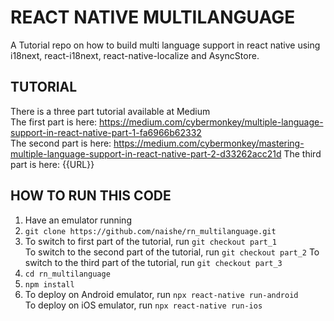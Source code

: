 # REACT NATIVE MULTILANGUAGE

A Tutorial repo on how to build multi language support in react native using i18next, react-i18next, react-native-localize and AsyncStore.

## TUTORIAL

There is a three part tutorial available at Medium  
The first part is here: https://medium.com/cybermonkey/multiple-language-support-in-react-native-part-1-fa6966b62332  
The second part is here: https://medium.com/cybermonkey/mastering-multiple-language-support-in-react-native-part-2-d33262acc21d
The third part is here: {{URL}}

## HOW TO RUN THIS CODE

1. Have an emulator running
2. `git clone https://github.com/naishe/rn_multilanguage.git`
3. To switch to first part of the tutorial, run `git checkout part_1`  
   To switch to the second part of the tutorial, run `git checkout part_2`
   To switch to the third part of the tutorial, run `git checkout part_3`
4. `cd rn_multilanguage`
5. `npm install`
6. To deploy on Android emulator, run `npx react-native run-android`  
   To deploy on iOS emulator, run `npx react-native run-ios`

